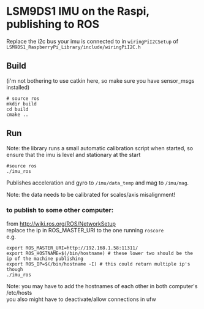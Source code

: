 # LSM9DS1 IMU on the Raspi, publishing to ROS
Replace the i2c bus your imu is connected to in `wiringPiI2CSetup` of `LSM9DS1_RaspberryPi_Library/include/wiringPiI2C.h`   

## Build
(i'm not bothering to use catkin here, so make sure you have sensor_msgs installed)
```
# source ros
mkdir build
cd build
cmake ..
```

## Run
Note: the library runs a small automatic calibration script when started, so ensure that the imu is level and stationary at the start
```
#source ros
./imu_ros
```
Publishes acceleration and gyro to `/imu/data_temp` and mag to `/imu/mag`.   

Note: the data needs to be calibrated for scales/axis misalignment!

### to publish to some other computer:
from <http://wiki.ros.org/ROS/NetworkSetup>   
replace the ip in ROS_MASTER_URI to the one running `roscore`   
e.g.
```
export ROS_MASTER_URI=http://192.168.1.58:11311/
export ROS_HOSTNAME=$(/bin/hostname) # these lower two should be the ip of the machine publishing
export ROS_IP=$(/bin/hostname -I) # this could return multiple ip's though
./imu_ros
```
Note: you may have to add the hostnames of each other in both computer's /etc/hosts   
you also might have to deactivate/allow connections in ufw 
